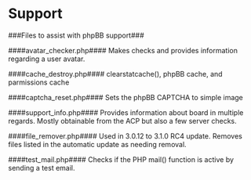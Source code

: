Support
=======

###Files to assist with phpBB support###

####avatar_checker.php####
Makes checks and provides information regarding a user avatar.

####cache_destroy.php####
clearstatcache(), phpBB cache, and parmissions cache

####captcha_reset.php####
Sets the phpBB CAPTCHA to simple image

####support_info.php####
Provides information about board in multiple regards. Mostly obtainable from the ACP but also a few server checks.

####file_remover.php####
Used in 3.0.12 to 3.1.0 RC4 update. Removes files listed in the automatic update as needing removal.

####test_mail.php####
Checks if the PHP mail() function is active by sending a test email. 

